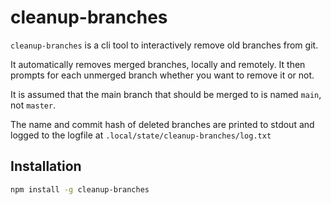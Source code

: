 # cleanup-branches

`cleanup-branches` is a cli tool to interactively remove old branches from git.

It automatically removes merged branches, locally and remotely. It then prompts for each unmerged branch whether you want to remove it or not.

It is assumed that the main branch that should be merged to is named `main`, not `master`.

The name and commit hash of deleted branches are printed to stdout and logged to the logfile at `.local/state/cleanup-branches/log.txt`

## Installation

```bash
npm install -g cleanup-branches
```

